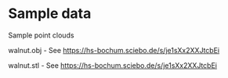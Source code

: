 # Sample data
Sample point clouds

walnut.obj - See https://hs-bochum.sciebo.de/s/je1sXx2XXJtcbEi 

walnut.stl - See https://hs-bochum.sciebo.de/s/je1sXx2XXJtcbEi 
